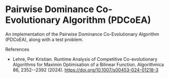 # Pairwise Dominance Co-Evolutionary Algorithm (PDCoEA)

An implementation of the Pairwise Dominance Co-Evolutionary Algorithm
(PDCoEA), along with a test problem.

References

- Lehre, Per Kristian. Runtime Analysis of Competitive Co-evolutionary
  Algorithms for Maximin Optimisation of a Bilinear Function.
  Algorithmica 86, 2352--2392 (2024). https://doi.org/10.1007/s00453-024-01218-3


